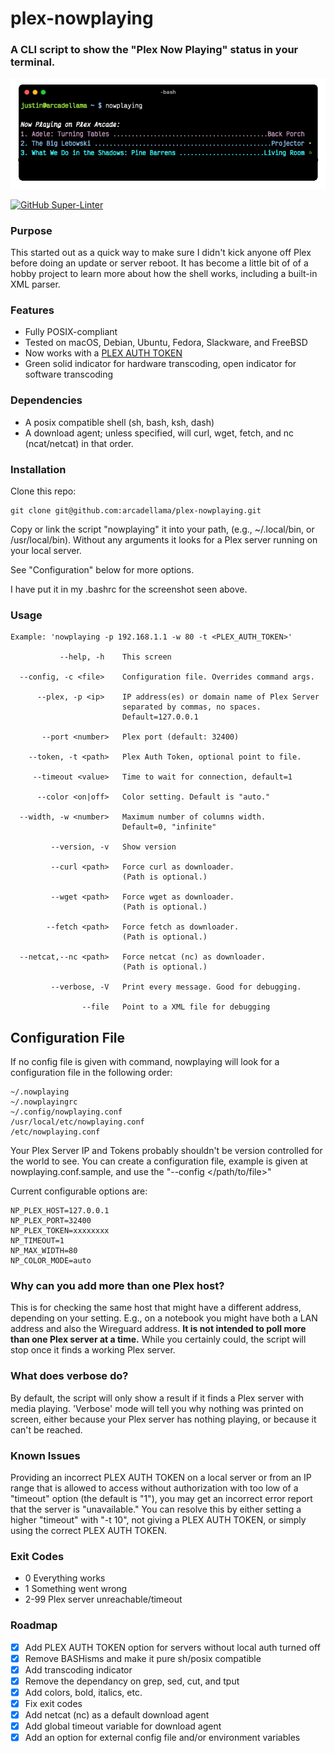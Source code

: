 # plex-nowplaying

### A CLI script to show the "Plex Now Playing" status in your terminal.

![Image](/.github/images/screenshot.png)

[![GitHub Super-Linter](https://github.com/arcadellama/nowplaying.sh/workflows/Lint%20Code%20Base/badge.svg)](https://github.com/marketplace/actions/super-linter)

### Purpose
This started out as a quick way to make sure I didn't kick anyone off Plex before doing an update or server reboot. It has become a little bit of of a hobby project to learn more about how the shell works, including a built-in XML parser.

### Features
- Fully POSIX-compliant
- Tested on macOS, Debian, Ubuntu, Fedora, Slackware, and FreeBSD
- Now works with a [PLEX AUTH TOKEN](https://support.plex.tv/articles/204059436-finding-an-authentication-token-x-plex-token/)
- Green solid indicator for hardware transcoding, open indicator for software transcoding

### Dependencies
- A posix compatible shell (sh, bash, ksh, dash)
- A download agent; unless specified, will curl, wget, fetch, and nc (ncat/netcat) in that order.

### Installation
Clone this repo:

    git clone git@github.com:arcadellama/plex-nowplaying.git

Copy or link the script "nowplaying" it into your path, (e.g., ~/.local/bin, or /usr/local/bin). Without any arguments it looks for a Plex server running on your local server.

See "Configuration" below for more options.

I have put it in my .bashrc for the screenshot seen above.

### Usage

    Example: 'nowplaying -p 192.168.1.1 -w 80 -t <PLEX_AUTH_TOKEN>'
    
               --help, -h    This screen
    
      --config, -c <file>    Configuration file. Overrides command args.
      
          --plex, -p <ip>    IP address(es) or domain name of Plex Server
                             separated by commas, no spaces.
                             Default=127.0.0.1
    
           --port <number>   Plex port (default: 32400)
    
        --token, -t <path>   Plex Auth Token, optional point to file.
    
         --timeout <value>   Time to wait for connection, default=1
    
          --color <on|off>   Color setting. Default is "auto."
    
      --width, -w <number>   Maximum number of columns width.
                             Default=0, "infinite"
    
             --version, -v   Show version
    
             --curl <path>   Force curl as downloader.
                             (Path is optional.)
    
             --wget <path>   Force wget as downloader.
                             (Path is optional.)
    
            --fetch <path>   Force fetch as downloader.
                             (Path is optional.)
    
      --netcat,--nc <path>   Force netcat (nc) as downloader.
                             (Path is optional.)
     
             --verbose, -V   Print every message. Good for debugging.
    
                    --file   Point to a XML file for debugging
    
## Configuration File
If no config file is given with command, nowplaying will look for a configuration file in the following order:

    ~/.nowplaying
    ~/.nowplayingrc
    ~/.config/nowplaying.conf
    /usr/local/etc/nowplaying.conf
    /etc/nowplaying.conf

Your Plex Server IP and Tokens probably shouldn't be version controlled for the world to see. You can create a configuration file, example is given at nowplaying.conf.sample, and use the "--config </path/to/file>"

Current configurable options are:  

    NP_PLEX_HOST=127.0.0.1
    NP_PLEX_PORT=32400  
    NP_PLEX_TOKEN=xxxxxxxx  
    NP_TIMEOUT=1
    NP_MAX_WIDTH=80
    NP_COLOR_MODE=auto

### Why can you add more than one Plex host?
This is for checking the same host that might have a different address, depending on your setting. E.g., on a notebook you might have both a LAN address and also the Wireguard address. **It is not intended to poll more than one Plex server at a time.** While you certainly could, the script will stop once it finds a working Plex server.

### What does verbose do?
By default, the script will only show a result if it finds a Plex server with media playing. 'Verbose' mode will tell you why nothing was printed on screen, either because your Plex server has nothing playing, or because it can't be reached.

### Known Issues
Providing an incorrect PLEX AUTH TOKEN on a local server or from an IP range that is allowed to access without authorization with too low of a "timeout" option (the default is "1"), you may get an incorrect error report that the server is "unavailable." You can resolve this by either setting a higher "timeout" with "-t 10", not giving a PLEX AUTH TOKEN, or simply using the correct PLEX AUTH TOKEN.

### Exit Codes
-   0     Everything works
-   1     Something went wrong
-   2-99  Plex server unreachable/timeout 

### Roadmap
- [x] Add PLEX AUTH TOKEN option for servers without local auth turned off
- [x] Remove BASHisms and make it pure sh/posix compatible
- [x] Add transcoding indicator
- [x] Remove the dependancy on grep, sed, cut, and tput
- [x] Add colors, bold, italics, etc.
- [x] Fix exit codes
- [x] Add netcat (nc) as a default download agent
- [x] Add global timeout variable for download agent
- [x] Add an option for external config file and/or environment variables
